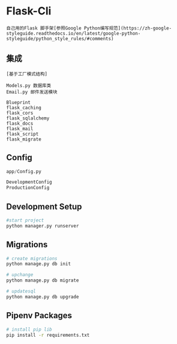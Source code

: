 # Flask-Cli

    自己用的Flask 脚手架[参照Google Python编写规范](https://zh-google-styleguide.readthedocs.io/en/latest/google-python-styleguide/python_style_rules/#comments)


## 集成

    [基于工厂模式结构]

    Models.py 数据库类
    Email.py 邮件发送模块

    Blueprint
    flask_caching
    flask_cors
    flask_sqlalchemy
    flask_docs
    flask_mail
    flask_script
    flask_migrate

## Config
``` python
app/Config.py

DevelopmentConfig
ProductionConfig
```

## Development Setup

``` sh
#start project
python manager.py runserver
```

## Migrations

``` sh
# create migrations
python manage.py db init

# upchange
python manage.py db migrate

# updatesql
python manage.py db upgrade
```

## Pipenv Packages

``` sh
# install pip lib
pip install -r requirements.txt
```
